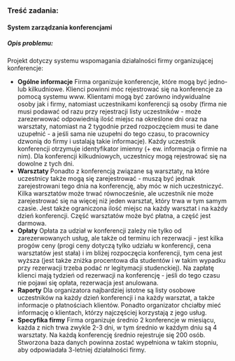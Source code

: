 ### Treść zadania:

#### System zarządzania konferencjami
##### Opis problemu:
Projekt dotyczy systemu wspomagania działalności firmy organizującej konferencje:
* **Ogólne informacje**
Firma organizuje konferencje, które mogą być jedno- lub kilkudniowe. Klienci
powinni móc rejestrować się na konferencje za pomocą systemu www. Klientami mogą być
zarówno indywidualne osoby jak i firmy, natomiast uczestnikami konferencji są osoby (firma
nie musi podawać od razu przy rejestracji listy uczestników - może zarezerwować
odpowiednią ilość miejsc na określone dni oraz na warsztaty, natomiast na 2 tygodnie przed
rozpoczęciem musi te dane uzupełnić - a jeśli sama nie uzupełni do tego czasu, to pracownicy
dzwonią do firmy i ustalają takie informacje). Każdy uczestnik konferencji otrzymuje
identyfikator imienny (+ ew. informacja o firmie na nim). Dla konferencji kilkudniowych,
uczestnicy mogą rejestrować się na dowolne z tych dni.
* **Warsztaty**
Ponadto z konferencją związane są warsztaty, na które uczestnicy także mogą się
zarejestrować - muszą być jednak zarejestrowani tego dnia na konferencję, aby móc w nich
uczestniczyć. Kilka warsztatów może trwać równocześnie, ale uczestnik nie może
zarejestrować się na więcej niż jeden warsztat, który trwa w tym samym czasie. Jest także
ograniczona ilość miejsc na każdy warsztat i na każdy dzień konferencji. Część warsztatów
może być płatna, a część jest darmowa.
* **Opłaty**
Opłata za udział w konferencji zależy nie tylko od zarezerwowanych usług, ale także
od terminu ich rezerwacji - jest kilka progów ceny (progi ceny dotyczą tylko udziału w
konferencji, cena warsztatów jest stała) i im bliżej rozpoczęcia konferencji, tym cena jest
wyższa (jest także zniżka procentowa dla studentów i w takim wypadku przy rezerwacji
trzeba podać nr legitymacji studenckiej). Na zapłatę klienci mają tydzień od rezerwacji na
konferencję - jeśli do tego czasu nie pojawi się opłata, rezerwacja jest anulowana.
* **Raporty**
Dla organizatora najbardziej istotne są listy osobowe uczestników na każdy dzień
konferencji i na każdy warsztat, a także informacje o płatnościach klientów. Ponadto
organizator chciałby mieć informację o klientach, którzy najczęściej korzystają z jego usług.
* **Specyfika firmy**
Firma organizuje średnio 2 konferencje w miesiącu, każda z nich trwa zwykle 2-3 dni,
w tym średnio w każdym dniu są 4 warsztaty. Na każdą konferencję średnio rejestruje się
200 osób. Stworzona baza danych powinna zostać wypełniona w takim stopniu, aby
odpowiadała 3-letniej działalności firmy.